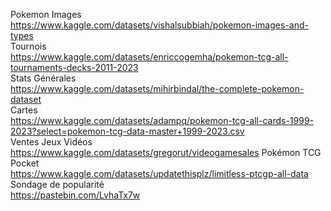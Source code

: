 Pokemon Images \
https://www.kaggle.com/datasets/vishalsubbiah/pokemon-images-and-types \
Tournois \
https://www.kaggle.com/datasets/enriccogemha/pokemon-tcg-all-tournaments-decks-2011-2023 \
Stats Générales \
https://www.kaggle.com/datasets/mihirbindal/the-complete-pokemon-dataset \
Cartes \
https://www.kaggle.com/datasets/adampq/pokemon-tcg-all-cards-1999-2023?select=pokemon-tcg-data-master+1999-2023.csv \
Ventes Jeux Vidéos \
https://www.kaggle.com/datasets/gregorut/videogamesales
Pokémon TCG Pocket \
https://www.kaggle.com/datasets/updatethisplz/limitless-ptcgp-all-data
Sondage de popularité \
https://pastebin.com/LvhaTx7w

